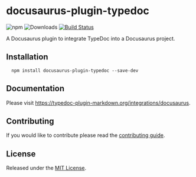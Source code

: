 # docusaurus-plugin-typedoc

![npm](https://img.shields.io/npm/v/docusaurus-plugin-typedoc%2Fnext?&logo=npm) ![Downloads](https://img.shields.io/npm/dm/docusaurus-plugin-typedoc) [![Build Status](https://github.com/tgreyuk/typedoc-plugin-markdown/actions/workflows/ci.yml/badge.svg?branch=next)](https://github.com/tgreyuk/typedoc-plugin-markdown/actions/workflows/ci.yml)

A Docusaurus plugin to integrate TypeDoc into a Docusaurus project.

## Installation

```shell
  npm install docusaurus-plugin-typedoc --save-dev
  ```

## Documentation

Please visit https://typedoc-plugin-markdown.org/integrations/docusaurus.

## Contributing

If you would like to contribute please read the [contributing guide](./CONTRIBUTING.md).

## License

Released under the [MIT License](./LICENSE).